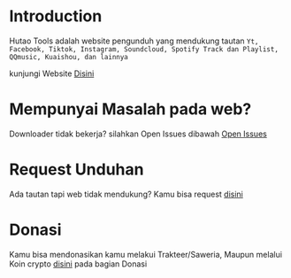 # Introduction
Hutao Tools adalah website pengunduh yang mendukung tautan `Yt, Facebook, Tiktok, Instagram, Soundcloud, Spotify Track dan Playlist, QQmusic, Kuaishou, dan lainnya`

kunjungi Website [Disini](https://beta.wzblueline.xyz)

# Mempunyai Masalah pada web?
Downloader tidak bekerja? silahkan Open Issues dibawah
[Open Issues](https://github.com/rizxyu/Hutao-Tools/issues/1)

# Request Unduhan
Ada tautan tapi web tidak mendukung? Kamu bisa request [disini](https://github.com/rizxyu/Hutao-Tools/issues/2)

# Donasi
Kamu bisa mendonasikan kamu melakui Trakteer/Saweria, Maupun melalui Koin crypto [disini](https://beta.wzblueline.xyz/) pada bagian Donasi
